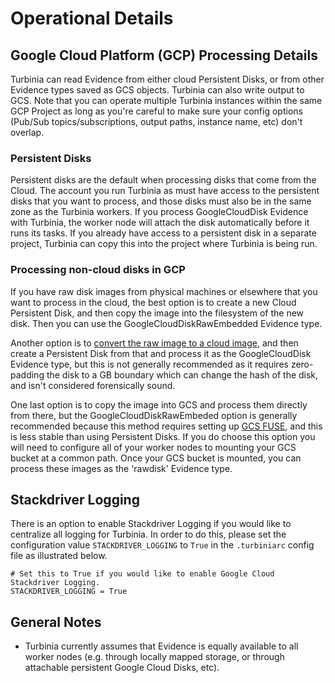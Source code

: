 # Operational Details

## Google Cloud Platform (GCP) Processing Details

Turbinia can read Evidence from either cloud Persistent Disks, or from other
Evidence types saved as GCS objects. Turbinia can also write output to GCS. Note
that you can operate multiple Turbinia instances within the same GCP Project as
long as you're careful to make sure your config options (Pub/Sub
topics/subscriptions, output paths, instance name, etc) don't overlap.

### Persistent Disks

Persistent disks are the default when processing disks that come from the Cloud.
The account you run Turbinia as must have access to the persistent disks that
you want to process, and those disks must also be in the same zone as the
Turbinia workers. If you process GoogleCloudDisk Evidence with Turbinia, the
worker node will attach the disk automatically before it runs its tasks. If you
already have access to a persistent disk in a separate project, Turbinia can
copy this into the project where Turbinia is being run.

### Processing non-cloud disks in GCP

If you have raw disk images from physical machines or elsewhere that you want to
process in the cloud, the best option is to create a new Cloud Persistent Disk,
and then copy the image into the filesystem of the new disk. Then you can use
the GoogleCloudDiskRawEmbedded Evidence type.

Another option is to
[convert the raw image to a cloud image](https://cloud.google.com/compute/docs/images/import-existing-image),
and then create a Persistent Disk from that and process it as the
GoogleCloudDisk Evidence type, but this is not generally recommended as it
requires zero-padding the disk to a GB boundary which can change the hash of the
disk, and isn't considered forensically sound.

One last option is to copy the image into GCS and process them directly from
there, but the GoogleCloudDiskRawEmbeded option is generally recommended because
this method requires setting up
[GCS FUSE](https://cloud.google.com/storage/docs/gcs-fuse), and this is less
stable than using Persistent Disks. If you do choose this option you will need
to configure all of your worker nodes to mounting your GCS bucket at a common
path. Once your GCS bucket is mounted, you can process these images as the
'rawdisk' Evidence type.

## Stackdriver Logging
There is an option to enable Stackdriver Logging if you would like to centralize all logging for Turbinia. In order to do this, please set the configuration value `STACKDRIVER_LOGGING` to `True` in the `.turbiniarc` config file as illustrated below. 
```
# Set this to True if you would like to enable Google Cloud Stackdriver Logging.
STACKDRIVER_LOGGING = True
```


## General Notes

*   Turbinia currently assumes that Evidence is equally available to all worker
    nodes (e.g. through locally mapped storage, or through attachable persistent
    Google Cloud Disks, etc).
